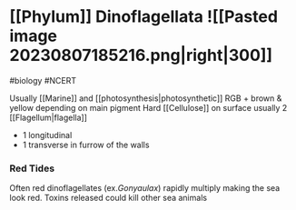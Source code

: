 # [[Phylum]] Dinoflagellata ![[Pasted image 20230807185216.png|right|300]]

#biology #NCERT 

Usually [[Marine]] and [[photosynthesis|photosynthetic]]
RGB + brown & yellow depending on main pigment
Hard [[Cellulose]] on surface
usually 2 [[Flagellum|flagella]] 
- 1 longitudinal
- 1 transverse in furrow of the walls
### Red Tides
Often red dinoflagellates (ex.*Gonyaulax*) rapidly multiply making the sea look red.
Toxins released could kill other sea animals